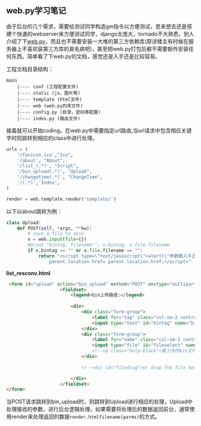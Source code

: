 <!-- 
.. title: learning web.py
.. slug: learning-webpy
.. date: 2015-02-05 03:49:39 UTC
.. tags: web.py
.. category: 
.. link: 
.. description: 
.. type: text
-->

## web.py学习笔记
由于后台的几个需求，需要给测试同学构造gm指令以方便测试，思来想去还是搭建个快速的webserver来方便测试同学，django太庞大，tornado不大熟悉，别人介绍了下[web.py](http://webpy.org/)，而且也不需要安装一大堆的第三方依赖库(原谅楼主有时候在服务器上不喜欢装第三方库的臭毛病吧)，甚至把web.py打包后都不需要额外安装任何东西。简单看了下web.py的文档，感觉还是入手还是比较容易。

工程文档目录结构：

```
main
    |---- conf (工程配置文件)
    |---- static (js，图片等)
    |---- template (html文件)
    |---- web (web.py的库文件)
    |---- config.py (目录，密码等配置)
    |---- index.py (路由文件)
```

接着就可以开始coding，在web.py中需要指定url路由,当url请求中包含相应关键字时则跳转到相应的class中进行处理。
```python
urls = (
    '/favicon.ico',"Ico",
    '/about', "About",
    '/list_(.*)', "Script",
    '/bin_upload(.*)', "Upload",
    '/changetime(.*)', "ChangeTime",
    '/(.*)','Index',
)

render = web.template.render('template/')
```

以下以about跳转为例：
``` python
class Upload:
    def POST(self, *args, **kw):
        # save a file to disk
        x = web.input(file={})
        #print "bintag, filename:", x.bintag, x.file.filename
        if x.bintag == "" or x.file.filename == "":
            return "<script type=\"text/javascript\">alert(\"参数输入不正确，请检查参数!\"); \
                parent.location.href= parent.location.href;</script>"
```

**list_resconv.html**
```html
 <form id="upload" action="bin_upload" method="POST" enctype="multipart/form-data" target="ifm">
                    <fieldset>
                        <legend>bin上传路径:</legend>
                        
                        <div>
                            <div class="form-group">
                                <label for="tag" class="col-sm-2 control-label">bin档目录名:</label>
                                <input type="text" id="bintag" name="bintag">
                            </div>
                            <div class="form-group">  
                                <label for="name" class="col-sm-2 control-label">bin文件:</label>
                                <input type="file" id="fileselect" name="file" title="choose a file" onchange="this.form.submit();">
                                <!--<p class="help-block">要上传的bin文件.</p>-->
                            </div>
                            
                            <!--<div id="filedrag">or drop the file here</div>-->

                        </div>
                    </fieldset>
</form>
```
当POST请求跳转到bin_upload时，则跳转到Upload进行相应的处理，Upload中处理接收的参数，进行后台逻辑处理。如果需要将处理后的数据返回前台，通常使用render来处理返回的数据`render.htmlfilename(parms)`的方式。


